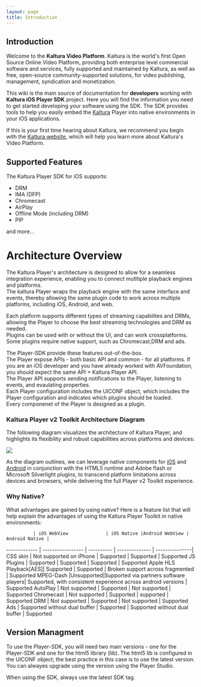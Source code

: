 ```yaml
---
layout: page
title: Introduction
---
```


## Introduction

Welcome to the **Kaltura Video Platform**. Kaltura is the world's first Open Source Online Video Platform, providing both enterprise level commercial software and services, fully supported and maintained by Kaltura, as well as free, open-source community-supported solutions, for video publishing, management, syndication and monetization.

This wiki is the main source of documentation for **developers** working with **Kaltura iOS Player SDK** project. Here you will find the information you need to get started developing your software using the SDK. The SDK provides tools to help you easily embed the [Kaltura](http://player.kaltura.com/docs/) Player into native environments in your iOS applications.

If this is your first time hearing about Kaltura, we recommend you begin with the [Kaltura website](http://corp.kaltura.com/), which will help you learn more about Kaltura's Video Platform.

## Supported Features
The Kaltura Player SDK for iOS supports:  

* DRM  
* IMA (DFP)  
* Chromecast  
* AirPlay  
* Offline Mode (including DRM)  
* PIP

and more...

# Architecture Overview
The Kaltura Player's architecture is designed to allow for a seamless integration experience, enabling you to connect mutltiple playback engines and platforms.  
The kaltura Player wraps the playback engine with the same interface and events, thereby allowing the same plugin code to work across multiple platforms, including iOS, Android, and web.  

Each platform supports different types of streaming capabilites and DRMs, allowing the Player to choose the best streaming technologies and DRM as needed.  
Plugins can be used with or without the UI, and can work crossplatforms. Some plugins require native support, such as Chromecast,DRM and ads.

The Player-SDK provide these features out-of-the-box.  
The Player expose APIs - both basic API and common - for all platforms. If you are an iOS developer and you have already worked with AVFoundation, you should expect the same API + Kaltura Player API.  
The Player API supports sending notifications to the Player, listening to events, and evaulating properties.  
Each Player configuration includes the UICONF object, which includes the Player configuration and indicates which plugins should be loaded.  
Every componenet of the Player is designed as a plugin.  

### Kaltura Player v2 Toolkit Architecture Diagram

The following diagram visualizes the architecture of Kaltura Player, and highlights its flexibility and robust capabilities across platforms and devices: 

![](https://knowledge.kaltura.com/sites/default/files/styles/large/public/kaltura-player-toolkit.png)

As the diagram outlines, we can leverage native components for [iOS](https://github.com/kaltura/player-sdk-native-ios/) and [Android](https://github.com/kaltura/player-sdk-native-android) in conjunction with the HTML5 runtime and Adobe flash or Microsoft Silverlight plugins, to transcend platform limitations across devices and browsers, while delivering the full Player v2 Toolkit experience. 

### Why Native?
What advantages are gained by using native? Here is a feature list that will help explain the advantages of using the Kaltura Player Toolkit in native environments:

              | iOS WebView              | iOS Native |Android WebView | Android Native |
------------- | -----------------        | ---------- | -------------- | ---------------|
CSS skin      | Not supported on iPhone  | Supported  | Supported | Supported
JS Plugins    | Supported                | Supported  | Supported | Supported
Apple HLS Playback[AES]| Supported            | Supported  | Broken support across fragmented | Supported
MPEG-Dash     |Unsupported|Supported via partners software players| Supported, with consistent experience across android versions | Supported
AutoPlay     | Not supported  | Supported  | Not supported  | Supported
Chromecast     | Not supported  | Supported  | supported  | Supported
DRM     | Not supported  | Supported  | Not supported  | Supported
Ads     | Supported without dual buffer | Supported  | Supported without dual buffer   | Supported


## Version Managment
To use the Player-SDK, you will need two main versions - one for the Player-SDK and one for the html5 library (lib).
The html5 lib is configured in the UICONF object; the best practice in this case is to use the latest version. You can alwayes upgrade using the version using the Player Studio.  

When using the SDK, always use the latest SDK tag.


